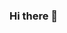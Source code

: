 ### Hi there 👋

<!--[![Cruz Sanchez github stats](https://github-readme-stats.vercel.app/api?username=CruzSanchez)](https://github.com/anuraghazra/github-readme-stats)-->

<!--
**CruzSanchez/CruzSanchez** is a ✨ _special_ ✨ repository because its `README.md` (this file) appears on your GitHub profile.

Here are some ideas to get you started:

- 🔭 I’m currently working on ...
- 🌱 I’m currently learning ...
- 👯 I’m looking to collaborate on ...
- 🤔 I’m looking for help with ...
- 💬 Ask me about ...
- 📫 How to reach me: ...
- 😄 Pronouns: ...
- ⚡ Fun fact: ...
-->
